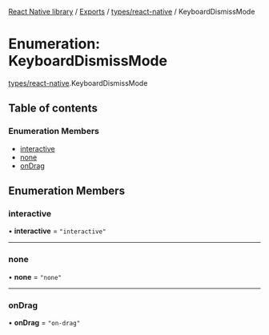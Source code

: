 [React Native library](../index.md) / [Exports](../modules.md) / [types/react-native](../modules/types_react_native.md) / KeyboardDismissMode

# Enumeration: KeyboardDismissMode

[types/react-native](../modules/types_react_native.md).KeyboardDismissMode

## Table of contents

### Enumeration Members

- [interactive](types_react_native.KeyboardDismissMode.md#interactive)
- [none](types_react_native.KeyboardDismissMode.md#none)
- [onDrag](types_react_native.KeyboardDismissMode.md#ondrag)

## Enumeration Members

### interactive

• **interactive** = ``"interactive"``

___

### none

• **none** = ``"none"``

___

### onDrag

• **onDrag** = ``"on-drag"``
